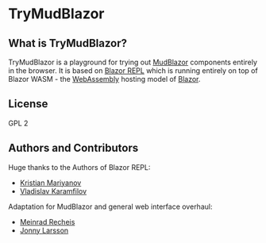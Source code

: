 # TryMudBlazor

## What is TryMudBlazor?
TryMudBlazor is a playground for trying out [MudBlazor](https://mudblazor.com) components entirely in the browser. It is based on [Blazor REPL](https://blazorrepl.com) which is running entirely on top of Blazor WASM - the [WebAssembly](https://webassembly.org) hosting model of [Blazor](https://dotnet.microsoft.com/apps/aspnet/web-apps/blazor).

## License
GPL 2

## Authors and Contributors
Huge thanks to the Authors of Blazor REPL:
- [Kristian Mariyanov](https://github.com/kristianmariyanov)
- [Vladislav Karamfilov](https://github.com/vladislav-karamfilov)

Adaptation for MudBlazor and general web interface overhaul:
- [Meinrad Recheis](https://github.com/henon)
- [Jonny Larsson](https://github.com/Garderoben)
